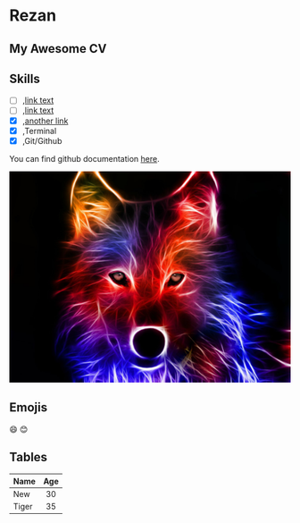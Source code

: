 # Rezan

## My Awesome CV

<h2>Skills</h2>

- [ ] ,[link text](http://www.google.com)
- [ ] ,[link text](http://www.google.com)
- [x] ,[another link](http://www.google.com)
- [x] ,Terminal
- [x] ,Git/Github

You can find github documentation [here](https://help.github.com/en).

![your image](images/wolf.jpg)

## Emojis

:smile:
:blush:

## Tables

| Name | Age   |
|-----| :---: |
| New  |  30   |
| Tiger  |  35   |
